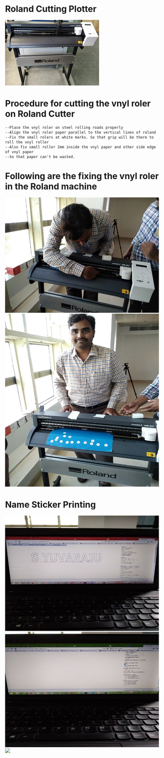 # Roland Cutting Plotter <br>
![Roland Cutting Plotter Image](img/rolandcuttingplotter.jpg)<br>
# Procedure for cutting the vnyl roler on Roland Cutter <br>

    --Place the vnyl roler on steel rolling roads properly
    --Align the vnyl roler paper parallel to the vertical lines of roland
    --Fix the small rolers at white marks. So that grip will be there to roll the vnyl roller
    --Also fix small roller 2mm inside the vnyl paper and other side edge of vnyl paper
    --So that paper can't be wasted.
    
# Following are the fixing the vnyl roler in the Roland machine <br>
![](img/roland_vnyl_cutter-1.jpg)<br>
![](img/roland_vnyl_cutter-2.jpg)<br>
# Name Sticker Printing
![](img/Sticker_print_selection_in_comm_format1.jpg)<br>
![](img/Sticker_print_selection_in_comm_format2.jpg)<br>
![](img/Roland_vinyl_name_sticker.jpg)<br>